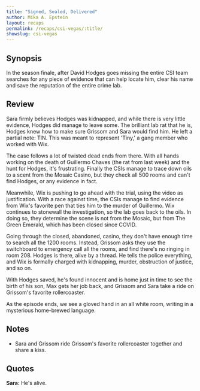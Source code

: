 ```yaml
---
title: "Signed, Sealed, Delivered"
author: Mika A. Epstein
layout: recaps
permalink: /recaps/csi-vegas/:title/
showslug: csi-vegas
---
```


## Synopsis

In the season finale, after David Hodges goes missing the entire CSI team searches for any piece of evidence that can help locate him, clear his name and save the reputation of the entire crime lab.

## Review

Sara firmly believes Hodges was kidnapped, and while there is very little evidence, Hodges did manage to leave some. The brilliant lab rat that he is, Hodges knew how to make sure Grissom and Sara would find him. He left a partial note: TIN. This was meant to represent 'Tiny,' a gang member who worked with Wix.

The case follows a lot of twisted dead ends from there. With all hands working on the death of Guillermo Chaves (the rat from last week) and the hunt for Hodges, it's frustrating. Finally the CSIs manage to trace down oils to a scent from the Mosaic Casino, but they check all 500 rooms and can't find Hodges, or any evidence in fact.

Meanwhile, Wix is pushing to go ahead with the trial, using the video as justification. With a race against time, the CSIs manage to find evidence from Wix's favorite pen that ties him to the murder of Guillermo. Wix continues to stonewall the investigation, so the lab goes back to the oils. In doing so, they determine the scene is not from the Mosaic, but from The Green Emerald, which has been closed since COVID.

Going through the closed, abandoned, casino, they don't have enough time to search all the 1200 rooms. Instead, Grissom asks they use the switchboard to emergency call all the rooms, and find there's no ringing in room 208. Hodges is there, alive by a thread. He tells the police everything, and Wix is formally charged with kidnapping, murder, obstruction of justice, and so on.

With Hodges saved, he's found innocent and is home just in time to see the birth of his son, Max gets her job back, and Grissom and Sara take a ride on Grissom's favorite rollercoaster.

As the episode ends, we see a gloved hand in an all white room, writing in a mysterious home-brewed language.

## Notes

* Sara and Grissom ride Grissom's favorite rollercoaster together and share a kiss.

## Quotes

**Sara:** He's alive.
